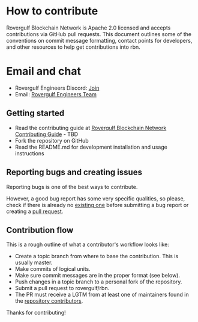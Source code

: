 # How to contribute

Rovergulf Blockchain Network is Apache 2.0 licensed and accepts contributions via GitHub pull requests. 
This document outlines some of the conventions on commit message formatting, 
contact points for developers, and other resources to help get contributions into rbn.

# Email and chat

- Rovergulf Engineers Discord: [Join](https://discord.gg/REcNxVNQjT)
- Email: [Rovergulf Engineers Team](team@rovergulf.net)

## Getting started

- Read the contributing guide at 
  [Rovergulf Blockchain Network Contributing Guide](https://chain.rovergulf.net/docs/contributing) - TBD
- Fork the repository on GitHub
- Read the README.md for development installation and usage instructions

## Reporting bugs and creating issues

Reporting bugs is one of the best ways to contribute.

However, a good bug report has some very specific qualities, so please, 
check if there is already no [existing one](https://github.com/rovergulf/chain/issues) 
before submitting a bug report or creating a [pull request](https://github.com/rovergulf/chain/pulls).

## Contribution flow

This is a rough outline of what a contributor's workflow looks like:

- Create a topic branch from where to base the contribution. This is usually master.
- Make commits of logical units.
- Make sure commit messages are in the proper format (see below).
- Push changes in a topic branch to a personal fork of the repository.
- Submit a pull request to rovergulf/rbn.
- The PR must receive a LGTM from at least one of maintainers found 
  in the [repository contributors](https://github.com/rovergulf/chain/graphs/contributors).

Thanks for contributing!
